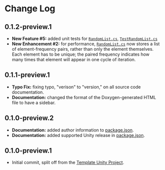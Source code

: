 # Change Log

## 0.1.2-preview.1

* **New Feature #5:** added unit tests for [`RandomList.cs`](/Runtime/RandomList.cs), [`TestRandomList.cs`](/Tests/Editor/TestRandomList.cs)
* **New Enhancement #2:** for performance, [`RandomList.cs`](/Runtime/RandomList.cs) now stores a list of element-frequency pairs, rather than only the element themselves. Each element has to be unique; the paired frequency indicates how many times that element will appear in one cycle of iteration.

## 0.1.1-preview.1

* **Typo Fix:** fixing typo, "verison" to "version," on all source code documentation.
* **Documentation:** changed the format of the Doxygen-generated HTML file to have a sidebar.

## 0.1.0-preview.2

* **Documentation:** added author information to [package.json](/package.json).
* **Documentation:** added supported Unity release in [package.json](/package.json).

## 0.1.0-preview.1

* Initial commit, split off from the [Template Unity Project](https://github.com/OmiyaGames/template-unity-project).
